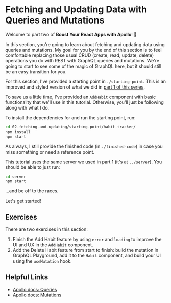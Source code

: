 # Fetching and Updating Data with Queries and Mutations
Welcome to part two of **Boost Your React Apps with Apollo**! 🚀

In this section, you're going to learn about fetching and updating data using queries and mutations. My goal for you by the end of this section is to feel comfortable replacing those usual CRUD (create, read, update, delete) operations you do with REST with GraphQL queries and mutations. We're going to start to see some of the magic of GraphQL here, but it should still be an easy transition for you.

For this section, I've provided a starting point in `./starting-point`. This is an improved and styled version of what we did in [part 1 of this series](https://thinkster.io/tutorials/boost-your-react-apps-with-apollo-first-steps). 

To save us a little time, I've provided an `AddHabit` component with basic functionality that we'll use in this tutorial. Otherwise, you'll just be following along with what I do. 

To install the dependencies for and run the starting point, run:

```bash
cd 02-fetching-and-updating/starting-point/habit-tracker/
npm install
npm start
```

As always, I still provide the finished code (in `./finished-code`) in case you miss something or need a reference point.

This tutorial uses the same server we used in part 1 (it's at `../server`). You should be able to just run:

```bash
cd server
npm start
```

...and be off to the races.

Let's get started!

## Exercises
There are two exercises in this section:

1. Finish the Add Habit feature by using `error` and `loading` to improve the UI and UX in the `AddHabit` component.
2. Add the Delete Habit feature from start to finish: build the mutation in GraphQL Playground, add it to the `Habit` component, and build your UI using the `useMutation` hook.

## Helpful Links
- [Apollo docs: Queries](https://www.apollographql.com/docs/react/v3.0-beta/data/queries/)
- [Apollo docs: Mutations](https://www.apollographql.com/docs/react/v3.0-beta/data/mutations/)